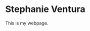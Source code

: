 <head>
      
</head>

<body>
     <h1>Stephanie Ventura</h1>
     <p>This is my webpage.</p>
</body>

</html>  
